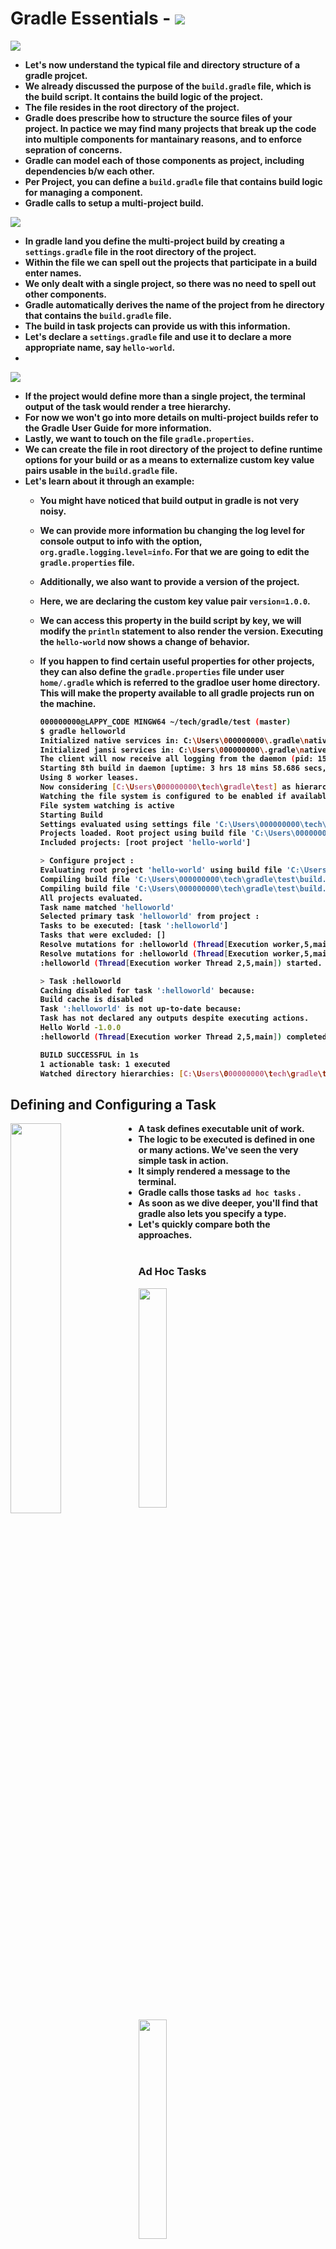 <p align="justify">
<strong>

# Gradle Essentials - <img src="https://img.shields.io/badge/Gradle-02303A?style=for-the-badge&logo=Gradle&logoColor=white">

![](https://github.com/amandewatnitrr/gradle-tutorial/blob/master/imgs/gradle3.png)

- Let's now understand the typical file and directory structure of a gradle projcet.
- We already discussed the purpose of the `build.gradle` file, which is the build script. It contains the build logic of the project.
- The file resides in the root directory of the project.
- Gradle does prescribe how to structure the source files of your project. In pactice we may find many projects that break up the code into multiple components for mantainary reasons, and to enforce sepration of concerns.
- Gradle can model each of those components as project, including dependencies b/w each other.
- Per Project, you can define a `build.gradle` file that contains build logic for managing a component.
- Gradle calls to setup a multi-project build.

<img src="https://github.com/amandewatnitrr/gradle-tutorial/blob/master/imgs/code-example-4.png">

- In gradle land you define the multi-project build by creating a `settings.gradle` file in the root directory of the project.
- Within the file we can spell out the projects that participate in a build enter names.
- We only dealt with a single project, so there was no need to spell out other components.
- Gradle automatically derives the name of the project from he directory that contains the `build.gradle` file.
- The build in task projects can provide us with this information.
- Let's declare a `settings.gradle` file and use it to declare a more appropriate name, say `hello-world`.
-

<img src="https://github.com/amandewatnitrr/gradle-tutorial/blob/master/imgs/code-example-5.png">

- If the project would define more than a single project, the terminal output of the task would render a tree hierarchy.
- For now we won't go into more details on multi-project builds refer to the Gradle User Guide for more information.
- Lastly, we want to touch on the file `gradle.properties`.
- We can create the file in root directory of the project to define runtime options for your build or as a means to externalize custom key value pairs usable in the `build.gradle` file.
- Let's learn about it through an example:
  - You might have noticed that build output in gradle is not very noisy.
  - We can provide more information bu changing the log level for console output to  info with the option, `org.gradle.logging.level=info`. For that we are going to edit the `gradle.properties` file.
  - Additionally, we also want to provide a version of the project.
  - Here, we are declaring the custom key value pair `version=1.0.0`.
  - We can access this property in the build script by key, we will modify the `println` statement to also render the version. Executing the `hello-world` now shows a change of behavior.
  - If you happen to find certain useful properties for other projects, they can also define the `gradle.properties` file under user `home/.gradle` which is referred to the gradloe user home directory. This will make the property available to all gradle projects run on the machine.

    ```bash
    000000000@LAPPY_CODE MINGW64 ~/tech/gradle/test (master)
    $ gradle helloworld
    Initialized native services in: C:\Users\000000000\.gradle\native
    Initialized jansi services in: C:\Users\000000000\.gradle\native
    The client will now receive all logging from the daemon (pid: 15500). The daemon log file: C:\Users\000000000\.gradle\daemon\7.5.1\daemon-15500.out.log
    Starting 8th build in daemon [uptime: 3 hrs 18 mins 58.686 secs, performance: 100%, non-heap usage: 18% of 256 MiB]
    Using 8 worker leases.
    Now considering [C:\Users\000000000\tech\gradle\test] as hierarchies to watch
    Watching the file system is configured to be enabled if available
    File system watching is active
    Starting Build
    Settings evaluated using settings file 'C:\Users\000000000\tech\gradle\test\settings.gradle'.
    Projects loaded. Root project using build file 'C:\Users\000000000\tech\gradle\test\build.gradle'.
    Included projects: [root project 'hello-world']

    > Configure project :
    Evaluating root project 'hello-world' using build file 'C:\Users\000000000\tech\gradle\test\build.gradle'.
    Compiling build file 'C:\Users\000000000\tech\gradle\test\build.gradle' using SubsetScriptTransformer.
    Compiling build file 'C:\Users\000000000\tech\gradle\test\build.gradle' using BuildScriptTransformer.
    All projects evaluated.
    Task name matched 'helloworld'
    Selected primary task 'helloworld' from project :
    Tasks to be executed: [task ':helloworld']
    Tasks that were excluded: []
    Resolve mutations for :helloworld (Thread[Execution worker,5,main]) started.
    Resolve mutations for :helloworld (Thread[Execution worker,5,main]) completed. Took 0.0 secs.
    :helloworld (Thread[Execution worker Thread 2,5,main]) started.

    > Task :helloworld
    Caching disabled for task ':helloworld' because:
    Build cache is disabled
    Task ':helloworld' is not up-to-date because:
    Task has not declared any outputs despite executing actions.
    Hello World -1.0.0
    :helloworld (Thread[Execution worker Thread 2,5,main]) completed. Took 0.019 secs.

    BUILD SUCCESSFUL in 1s
    1 actionable task: 1 executed
    Watched directory hierarchies: [C:\Users\000000000\tech\gradle\test]
    ```

## Defining and Configuring a Task

<img width="40%" align="left" src="https://github.com/amandewatnitrr/gradle-tutorial/blob/master/imgs/gradle18.png">

- A task defines executable unit of work.
- The logic to be executed is defined in one or many actions. We've seen the very simple task in action.
- It simply rendered a message to the terminal.
- Gradle calls those tasks `ad hoc tasks` .
- As soon as we dive deeper, you'll find that gradle also lets you specify a type.
- Let's quickly compare both the approaches.
<br><br>

### Ad Hoc Tasks

<img width="30%" src="https://github.com/amandewatnitrr/gradle-tutorial/blob/master/imgs/code-example-6.png">
<img width="30%" src="https://github.com/amandewatnitrr/gradle-tutorial/blob/master/imgs/code-example-7.png">

- `Ad hoc` tasks are a good fit for one-off action implementations.
- We did not need to define an explicit type as they automatically use the default implementation of the task interface.
- That default implementation is called `Default Task`.
- More complex task logic can be abstracted by a Class implementation.
- The Implementation is literally hidden in the class. Gradle calls those tasks `typed tasks` as they explicitly declare a type with a dedicated purpose.
- So, for example the copy type can copy files and directories. As an end user, you're the only configured the run-time behavior by setting property value or calling methods. No need to declare any actions.
- Most builds have to deal with files and directories. Say you wanted to copy files from a source directory to a target directory and then packaged them into a SIP file. That's very easy to achieve with Gradle.

- Let's start with the copy operation
  -
  
    ```groovy
    task copydocs(type: Copy)
    {
        from "src"
        into "build/docs"
        include "**/*md"
        includeEmptyDirs = false
    }
    ```

    ```bash
    000000000@LAPPY_CODE MINGW64 ~/tech/gradle/copy-project (master)
    $ gradle copydocs

    BUILD SUCCESSFUL in 1s
    1 actionable task: 1 executed
    ```

  - Hence, we get a folder where all the content of `src` is copied.
  - We can implement the archiving task accordingly.

- Let's now write a task for ZIPing the file
  -

    ```groovy
    task copydocs(type: Copy)
        {
            from "src"
            into "build/docs"
            include "**/*md"
            includeEmptyDirs = false
        }

    task createZip(type: Zip)
        {
            from "build/docs"
            archiveFileName = "docs.zip"
            destinationDirectory = file("build/dist")
        }
    ```

    ```bash
    000000000@LAPPY_CODE MINGW64 ~/tech/gradle/copy-project (master)
    $ gradle createZip

    BUILD SUCCESSFUL in 998ms
    1 actionable task: 1 executed
    ```

  - And then as a result, we can see that a `docs.zip` file is created in the `build/dist` folder.
  - There's one more aspect, we will study in this lesson, which is called `task dependencies`.
  - Earlier we ran the task in a specific order. First we ran the `copydocs` task and then the `createZip` task.
  - To make sure that the copy operation happens before the zip operation, we can define a dependency between the two tasks. We can do this using the method called `dependsOn`. So ultimately this will call the copy operation beforehand.
  -

    ```groovy
    task copydocs(type: Copy)
        {
            from "src"
            into "build/docs"
            include "**/*md"
            includeEmptyDirs = false
        }

    task createZip(type: Zip)
        {
            from "build/docs"
            archiveFileName = "docs.zip"
            destinationDirectory = file("build/dist")
            dependsOn copydocs
        }
    ```

</strong>
</p>
